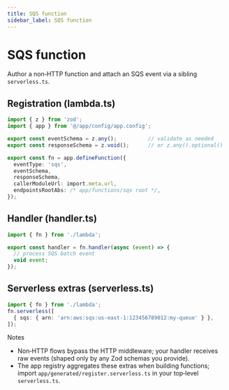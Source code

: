 ```yaml
---
title: SQS function
sidebar_label: SQS function
---
```


# SQS function

Author a non‑HTTP function and attach an SQS event via a sibling `serverless.ts`.

## Registration (lambda.ts)

```ts
import { z } from 'zod';
import { app } from '@/app/config/app.config';

export const eventSchema = z.any();          // validate as needed
export const responseSchema = z.void();      // or z.any().optional()

export const fn = app.defineFunction({
  eventType: 'sqs',
  eventSchema,
  responseSchema,
  callerModuleUrl: import.meta.url,
  endpointsRootAbs: /* app/functions/sqs root */,
});
```

## Handler (handler.ts)

```ts
import { fn } from './lambda';

export const handler = fn.handler(async (event) => {
  // process SQS batch event
  void event;
});
```

## Serverless extras (serverless.ts)

```ts
import { fn } from './lambda';
fn.serverless([
  { sqs: { arn: 'arn:aws:sqs:us-east-1:123456789012:my-queue' } },
]);
```

Notes

- Non‑HTTP flows bypass the HTTP middleware; your handler receives raw events
  (shaped only by any Zod schemas you provide).
- The app registry aggregates these extras when building functions; import
  `app/generated/register.serverless.ts` in your top‑level `serverless.ts`.
